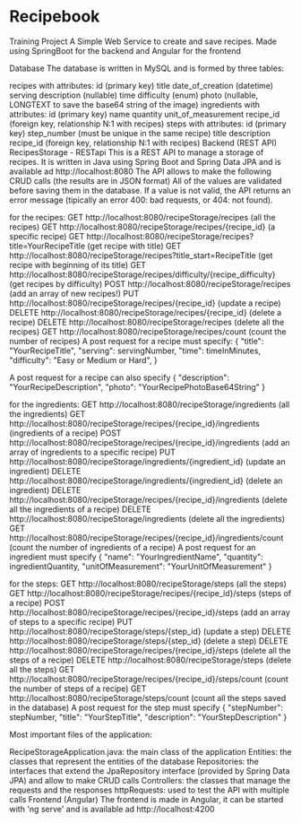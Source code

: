 # Recipebook
Training Project
A Simple Web Service to create and save recipes. Made using SpringBoot for the backend and Angular for the frontend

Database
The database is written in MySQL and is formed by three tables:

recipes with attributes:
id (primary key)
title
date_of_creation (datetime)
serving
description (nullable)
time
difficulty (enum)
photo (nullable, LONGTEXT to save the base64 string of the image)
ingredients with attributes:
id (primary key)
name
quantity
unit_of_measurement
recipe_id (foreign key, relationship N:1 with recipes)
steps with attributes:
id (primary key)
step_number (must be unique in the same recipe)
title
description
recipe_id (foreign key, relationship N:1 with recipes)
Backend (REST API)
RecipesStorage - RESTapi This is a REST API to manage a storage of recipes. It is written in Java using Spring Boot and Spring Data JPA and is available ad http://localhost:8080
The API allows to make the following CRUD calls (the results are in JSON format)
All of the values are validated before saving them in the database. If a value is not valid, the API returns an error message (tipically an error 400: bad requests, or 404: not found).

for the recipes:
GET http://localhost:8080/recipeStorage/recipes (all the recipes)
GET http://localhost:8080/recipeStorage/recipes/{recipe_id} (a specific recipe)
GET http://localhost:8080/recipeStorage/recipes?title=YourRecipeTitle (get recipe with title)
GET http://localhost:8080/recipeStorage/recipes?title_start=RecipeTitle (get recipe with beginning of its title)
GET http://localhost:8080/recipeStorage/recipes/difficulty/{recipe_difficulty} (get recipes by difficulty)
POST http://localhost:8080/recipeStorage/recipes (add an array of new recipes!)
PUT http://localhost:8080/recipeStorage/recipes/{recipe_id} (update a recipe)
DELETE http://localhost:8080/recipeStorage/recipes/{recipe_id} (delete a recipe)
DELETE http://localhost:8080/recipeStorage/recipes (delete all the recipes)
GET http://localhost:8080/recipeStorage/recipes/count (count the number of recipes)
A post request for a recipe must specify: {
"title": "YourRecipeTitle",
"serving": servingNumber,
"time": timeInMinutes,
"difficulty": "Easy or Medium or Hard",
}

A post request for a recipe can also specify {
"description": "YourRecipeDescription",
"photo": "YourRecipePhotoBase64String"
}

for the ingredients:
GET http://localhost:8080/recipeStorage/ingredients (all the ingredients)
GET http://localhost:8080/recipeStorage/recipes/{recipe_id}/ingredients (ingredients of a recipe)
POST http://localhost:8080/recipeStorage/recipes/{recipe_id}/ingredients (add an array of ingredients to a specific recipe)
PUT http://localhost:8080/recipeStorage/ingredients/{ingredient_id} (update an ingredient)
DELETE http://localhost:8080/recipeStorage/ingredients/{ingredient_id} (delete an ingredient)
DELETE http://localhost:8080/recipeStorage/recipes/{recipe_id}/ingredients (delete all the ingredients of a recipe)
DELETE http://localhost:8080/recipeStorage/ingredients (delete all the ingredients)
GET http://localhost:8080/recipeStorage/recipes/{recipe_id}/ingredients/count (count the number of ingredients of a recipe)
A post request for an ingredient must specify {
"name": "YourIngredientName",
"quantity": ingredientQuantity,
"unitOfMeasurement": "YourUnitOfMeasurement"
}

for the steps:
GET http://localhost:8080/recipeStorage/steps (all the steps)
GET http://localhost:8080/recipeStorage/recipes/{recipe_id}/steps (steps of a recipe)
POST http://localhost:8080/recipeStorage/recipes/{recipe_id}/steps (add an array of steps to a specific recipe)
PUT http://localhost:8080/recipeStorage/steps/{step_id} (update a step)
DELETE http://localhost:8080/recipeStorage/steps/{step_id} (delete a step)
DELETE http://localhost:8080/recipeStorage/recipes/{recipe_id}/steps (delete all the steps of a recipe)
DELETE http://localhost:8080/recipeStorage/steps (delete all the steps)
GET http://localhost:8080/recipeStorage/recipes/{recipe_id}/steps/count (count the number of steps of a recipe)
GET http://localhost:8080/recipeStorage/steps/count (count all the steps saved in the database)
A post request for the step must specify {
"stepNumber": stepNumber,
"title": "YourStepTitle",
"description": "YourStepDescription"
}

Most important files of the application:

RecipeStorageApplication.java: the main class of the application
Entities: the classes that represent the entities of the database
Repositories: the interfaces that extend the JpaRepository interface (provided by Spring Data JPA) and allow to make CRUD calls
Controllers: the classes that manage the requests and the responses
httpRequests: used to test the API with multiple calls
Frontend (Angular)
The frontend is made in Angular, it can be started with 'ng serve' and is available ad http://localhost:4200
